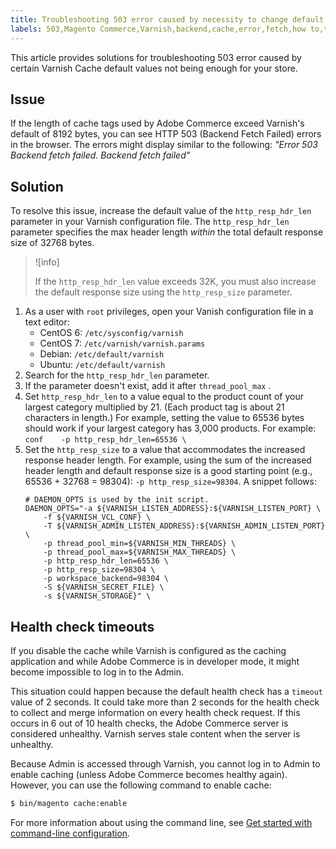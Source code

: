 ```yaml
---
title: Troubleshooting 503 error caused by necessity to change default Varnish settings
labels: 503,Magento Commerce,Varnish,backend,cache,error,fetch,how to,troubleshooting,Adobe Commerce
---
```


This article provides solutions for troubleshooting 503 error caused by certain Varnish Cache default values not being enough for your store.

## Issue

If the length of cache tags used by Adobe Commerce exceed Varnish's default of 8192 bytes, you can see HTTP 503 (Backend Fetch Failed) errors in the browser. The errors might display similar to the following: *"Error 503 Backend fetch failed. Backend fetch failed"*

## Solution

To resolve this issue, increase the default value of the `http_resp_hdr_len` parameter in your Varnish configuration file. The `http_resp_hdr_len` parameter specifies the max header length *within* the total default response size of 32768 bytes.

>![info]
>
>If the `http_resp_hdr_len` value exceeds 32K, you must also increase the default response size using the `http_resp_size` parameter.

1. As a user with `root` privileges, open your Vanish configuration file in a text editor:    
    * CentOS 6: `/etc/sysconfig/varnish`
    * CentOS 7: `/etc/varnish/varnish.params`
    * Debian: `/etc/default/varnish`
    * Ubuntu: `/etc/default/varnish`
1. Search for the `http_resp_hdr_len` parameter.    
1. If the parameter doesn't exist, add it after `thread_pool_max` .
1. Set `http_resp_hdr_len` to a value equal to the product count of your largest category multiplied by 21. (Each product tag is about 21 characters in length.)    For example, setting the value to 65536 bytes should work if your largest category has 3,000 products.    For example:    ```conf    -p http_resp_hdr_len=65536 \    ```    
1. Set the `http_resp_size` to a value that accommodates the increased response header length.    For example, using the sum of the increased header length and default response size is a good starting point (e.g., 65536 + 32768 = 98304): `-p http_resp_size=98304`. A snippet follows:  
    ```         
    # DAEMON_OPTS is used by the init script.
    DAEMON_OPTS="-a ${VARNISH_LISTEN_ADDRESS}:${VARNISH_LISTEN_PORT} \
        -f ${VARNISH_VCL_CONF} \
        -T ${VARNISH_ADMIN_LISTEN_ADDRESS}:${VARNISH_ADMIN_LISTEN_PORT} \
        -p thread_pool_min=${VARNISH_MIN_THREADS} \
        -p thread_pool_max=${VARNISH_MAX_THREADS} \
        -p http_resp_hdr_len=65536 \
        -p http_resp_size=98304 \
        -p workspace_backend=98304 \
        -S ${VARNISH_SECRET_FILE} \
        -s ${VARNISH_STORAGE}" \
    ```

<h2 id="health-check-timeouts">Health check timeouts</h2>

If you disable the cache while Varnish is configured as the caching application and while Adobe Commerce is in developer mode, it might become impossible to log in to the Admin.

This situation could happen because the default health check has a `timeout` value of 2 seconds. It could take more than 2 seconds for the health check to collect and merge information on every health check request. If this occurs in 6 out of 10 health checks, the Adobe Commerce server is considered unhealthy. Varnish serves stale content when the server is unhealthy.

Because Admin is accessed through Varnish, you cannot log in to Admin to enable caching (unless Adobe Commerce becomes healthy again). However, you can use the following command to enable cache:

```bash
$ bin/magento cache:enable
```

For more information about using the command line, see [Get started with command-line configuration](https://devdocs.magento.com/guides/v2.3/config-guide/cli/config-cli-subcommands.html).
